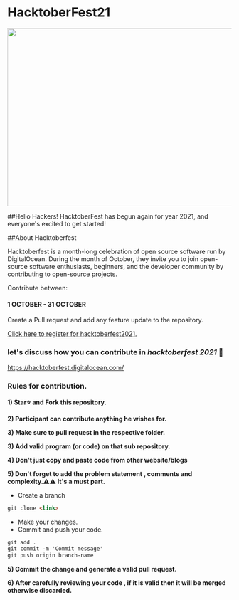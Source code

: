 #  HacktoberFest21

<p align="center">
    <a href="https://hacktoberfest.digitalocean.com/" target="_blank">
    	<img src="https://camo.githubusercontent.com/a397f6ebccc28ecb405dc402628feed070d549995fdc37e9a59ea50dc4e1e5c7/68747470733a2f2f692e6962622e636f2f4e7858787748582f646566696e652d6c6f676f2e6a7067" width="1000px" height="400px">
    </a>
</p>


##Hello Hackers! HacktoberFest has begun again for year 2021, and everyone's excited to get started!

##About Hacktoberfest

Hacktoberfest is a month-long celebration of open source software run by DigitalOcean. During the month of October, they invite you to join open-source software enthusiasts, beginners, and the developer community by contributing to open-source projects.

Contribute between: <h4>1 OCTOBER - 31 OCTOBER</h4>

Create a Pull request and add any feature update to the repository.

[Click here to register for hacktoberfest2021.](https://hacktoberfest.digitalocean.com/)


### let's discuss how you can contribute in *hacktoberfest 2021* 🙌
https://hacktoberfest.digitalocean.com/

### Rules for contribution.
**1)  Star⭐ and Fork this repository.**

**2) Participant can contribute anything he wishes for.**

**3) Make sure to pull request in the respective folder.**

**3) Add valid program (or code) on that sub repository.**

**4) Don't just copy and paste code from other website/blogs**

**5) Don't forget to add the problem statement , comments and complexity.⚠️⚠️ It's a must part.**

* Create a branch

```markdown
git clone <link>
```

* Make your changes.
* Commit and push your code.

```markdown
git add .
git commit -m 'Commit message'
git push origin branch-name
```

**5) Commit the change and generate a valid pull request.**

**6) After carefully reviewing your code , if it is valid then it will be merged otherwise discarded.**
